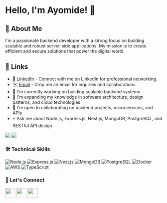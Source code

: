 # Hello, I'm Ayomide! 👋

## 🚀 About Me
I'm a passionate backend developer with a strong focus on building scalable and robust server-side applications. My mission is to create efficient and secure solutions that power the digital world.

## 🔗 Links
* 🤝 [LinkedIn](https://www.linkedin.com/in/ayomide-sherif-72b035243) - Connect with me on LinkedIn for professional networking.
* ✉️ [Email](mailto:ayomidesherif2019@gmail.com) - Drop me an email for inquiries and collaborations.
* 🚀  I'm currently working on building scalable backend systems
* 🧠  I'm expanding my knowledge in software architecture, design patterns, and cloud technologies
* 🤝  I'm open to collaborating on backend projects, microservices, and APIs
* ⚡  Ask me about Node.js, Express.js, Nest.js, MongoDB, PostgreSQL, and RESTful API design

<a href="https://x.com/iamayom93173603" target="_blank" rel="noreferrer"><img
src="https://img.shields.io/twitter/follow/iamayom93173603logo=twitter&style=for-the-badge&color=f97316&labelColor=000000"
/></a>
<a href="https://www.github.com/Iamayomi" target="_blank" rel="noreferrer"><img
src="https://img.shields.io/github/followers/Iamayomi?logo=github&style=for-the-badge&color=f97316&labelColor=000000" /></a>


### 🛠️ Technical Skills

![Node.js](https://img.shields.io/badge/-Node.js-339933?style=flat-square&logo=node.js&logoColor=white)
![Express.js](https://img.shields.io/badge/-Express.js-000000?style=flat-square&logo=express&logoColor=white)
![Nest.js](https://img.shields.io/badge/-Nest.js-E0234E?style=flat-square&logo=nestjs&logoColor=white)
![MongoDB](https://img.shields.io/badge/-MongoDB-47A248?style=flat-square&logo=mongodb&logoColor=white)
![PostgreSQL](https://img.shields.io/badge/-PostgreSQL-336791?style=flat-square&logo=postgresql&logoColor=white)
![Docker](https://img.shields.io/badge/-Docker-2496ED?style=flat-square&logo=docker&logoColor=white)
![AWS](https://img.shields.io/badge/-AWS-232F3E?style=flat-square&logo=amazon-aws&logoColor=white)
![TypeScript](https://img.shields.io/badge/-TypeScript-3178C6?style=flat-square&logo=typescript&logoColor=white)

### 🔗 Let's Connect

<p align="left">
  <a href="https://www.linkedin.com/in/ayomide-amodu-72b035243" target="_blank" rel="noreferrer"><img src="https://raw.githubusercontent.com/Iamayomi/readme-generator/main/public/icons/socials/linkedin.svg" width="32" height="32" /></a>
  <a href="https://www.github.com/Iamayomi" target="_blank" rel="noreferrer"><img src="https://raw.githubusercontent.com/Iamayomi/readme-generator/main/public/icons/socials/github-dark.svg" width="32" height="32" /></a>
  <a href="https://www.twitter.com/your_twitter_handle" target="_blank" rel="noreferrer"><img src="https://raw.githubusercontent.com/Iamayomi/readme-generator/main/public/icons/socials/twitter.svg" width="32" height="32" /></a>
</p>
